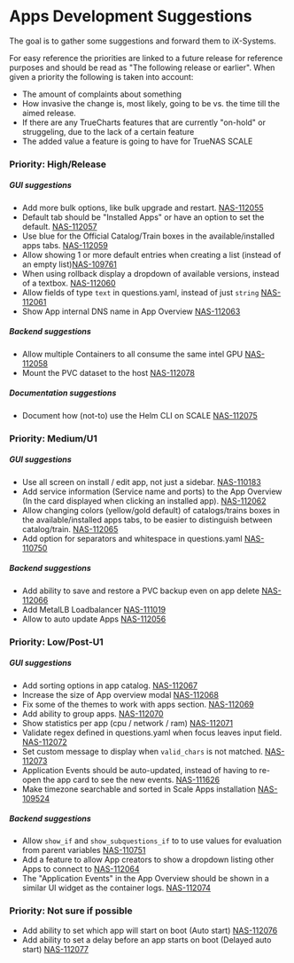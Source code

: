 # Apps Development Suggestions

The goal is to gather some suggestions and forward them to iX-Systems.

For easy reference the priorities are linked to a future release for reference purposes and should be read as "The following release or earlier".
When given a priority the following is taken into account:
- The amount of complaints about something
- How invasive the change is, most likely, going to be vs. the time till the aimed release.
- If there are any TrueCharts features that are currently "on-hold" or struggeling, due to the lack of a certain feature
- The added value a feature is going to have for TrueNAS SCALE



### Priority: High/Release

##### GUI suggestions

- Add more bulk options, like bulk upgrade and restart. [NAS-112055](https://jira.ixsystems.com/browse/NAS-112055)
- Default tab should be "Installed Apps" or have an option to set the default. [NAS-112057](https://jira.ixsystems.com/browse/NAS-112057)
- Use blue for the Official Catalog/Train boxes in the available/installed apps tabs. [NAS-112059](https://jira.ixsystems.com/browse/NAS-112059)
- Allow showing 1 or more default entries when creating a list (instead of an empty list)[NAS-109761](https://jira.ixsystems.com/browse/NAS-109761)
- When using rollback display a dropdown of available versions, instead of a textbox. [NAS-112060](https://jira.ixsystems.com/browse/NAS-112060)
- Allow fields of type `text` in questions.yaml, instead of just `string` [NAS-112061](https://jira.ixsystems.com/browse/NAS-112061)
- Show App internal DNS name in App Overview [NAS-112063](https://jira.ixsystems.com/browse/NAS-112063)


##### Backend suggestions

- Allow multiple Containers to all consume the same intel GPU [NAS-112058](https://jira.ixsystems.com/browse/NAS-112058)
- Mount the PVC dataset to the host [NAS-112078](https://jira.ixsystems.com/browse/NAS-112078)

##### Documentation suggestions

- Document how (not-to) use the Helm CLI on SCALE [NAS-112075](https://jira.ixsystems.com/browse/NAS-112075)

### Priority: Medium/U1

##### GUI suggestions

- Use all screen on install / edit app, not just a sidebar. [NAS-110183](https://jira.ixsystems.com/browse/NAS-110183)
- Add service information (Service name and ports) to the App Overview (In the card displayed when clicking an installed app). [NAS-112062](https://jira.ixsystems.com/browse/NAS-112062)
- Allow changing colors (yellow/gold default) of catalogs/trains boxes in the available/installed apps tabs, to be easier to distinguish between catalog/train. [NAS-112065](https://jira.ixsystems.com/browse/NAS-112065)
- Add option for separators and whitespace in questions.yaml [NAS-110750](https://jira.ixsystems.com/browse/NAS-110750)


##### Backend suggestions

- Add ability to save and restore a PVC backup even on app delete [NAS-112066](https://jira.ixsystems.com/browse/NAS-112066)
- Add MetalLB Loadbalancer [NAS-111019](https://jira.ixsystems.com/browse/NAS-111019)
- Allow to auto update Apps [NAS-112056](https://jira.ixsystems.com/browse/NAS-112056)


### Priority: Low/Post-U1

##### GUI suggestions

- Add sorting options in app catalog. [NAS-112067](https://jira.ixsystems.com/browse/NAS-112067)
- Increase the size of App overview modal [NAS-112068](https://jira.ixsystems.com/browse/NAS-112068)
- Fix some of the themes to work with apps section. [NAS-112069](https://jira.ixsystems.com/browse/NAS-112069)
- Add ability to group apps. [NAS-112070](https://jira.ixsystems.com/browse/NAS-112070)
- Show statistics per app (cpu / network / ram) [NAS-112071](https://jira.ixsystems.com/browse/NAS-112071)
- Validate regex defined in questions.yaml when focus leaves input field. [NAS-112072](https://jira.ixsystems.com/browse/NAS-112072)
- Set custom message to display when `valid_chars` is not matched. [NAS-112073](https://jira.ixsystems.com/browse/NAS-112073)
- Application Events should be auto-updated, instead of having to re-open the app card to see the new events. [NAS-111626](https://jira.ixsystems.com/browse/NAS-111626)
- Make timezone searchable and sorted in Scale Apps installation [NAS-109524](https://jira.ixsystems.com/browse/NAS-109524)

##### Backend suggestions

- Allow `show_if` and `show_subquestions_if` to to use values for evaluation from parent variables [NAS-110751](https://jira.ixsystems.com/browse/NAS-110751)
- Add a feature to allow App creators to show a dropdown listing other Apps to connect to [NAS-112064](https://jira.ixsystems.com/browse/NAS-112064)
- The "Application Events" in the App Overview should be shown in a similar UI widget as the container logs. [NAS-112074](https://jira.ixsystems.com/browse/NAS-112074)


### Priority: Not sure if possible

- Add ability to set which app will start on boot (Auto start) [NAS-112076](https://jira.ixsystems.com/browse/NAS-112076)
- Add ability to set a delay before an app starts on boot (Delayed auto start) [NAS-112077](https://jira.ixsystems.com/browse/NAS-112077)
